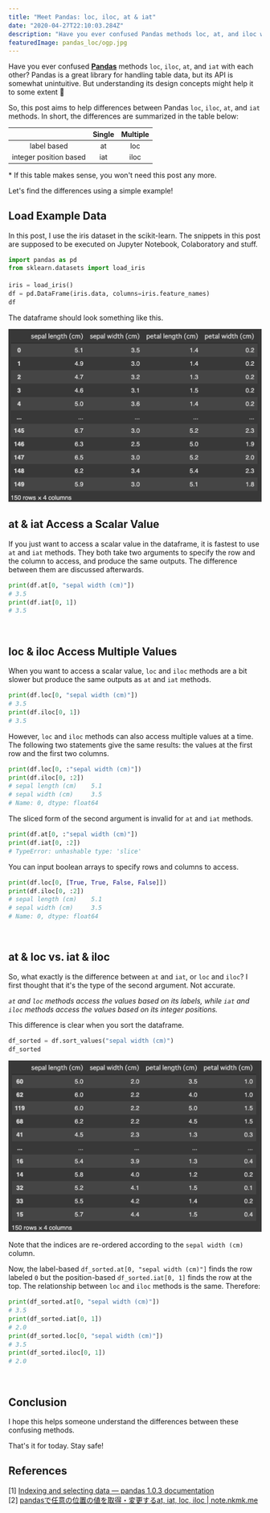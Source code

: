 ```yaml
---
title: "Meet Pandas: loc, iloc, at & iat"
date: "2020-04-27T22:10:03.284Z"
description: "Have you ever confused Pandas methods loc, at, and iloc with each other? It's no more confusing when you understand this table."
featuredImage: pandas_loc/ogp.jpg
---
```


Have you ever confused [**Pandas**](https://pandas.pydata.org/pandas-docs/stable/index.html) methods `loc`, `iloc`, `at`, and `iat` with each other? Pandas is a great library for handling table data, but its API is somewhat unintuitive. But understanding its design concepts might help it to some extent 🐼

So, this post aims to help differences between Pandas `loc`, `iloc`, `at`, and `iat` methods. In short, the differences are summarized in the table below:

||Single|Multiple|  
|:-:|:-:|:-:|  
|label based|at|loc|  
|integer position based|iat|iloc|  

\* If this table makes sense, you won't need this post any more.

Let's find the differences using a simple example!

## Load Example Data
In this post, I use the iris dataset in the scikit-learn. The snippets in this post are supposed to be executed on Jupyter Notebook, Colaboratory and stuff.

```python
import pandas as pd
from sklearn.datasets import load_iris

iris = load_iris()
df = pd.DataFrame(iris.data, columns=iris.feature_names)
df
```

The dataframe should look something like this.

![](2020-04-26-23-49-44.png)

## at & iat Access a Scalar Value
If you just want to access a scalar value in the dataframe, it is fastest to use `at` and `iat` methods. They both take two arguments to specify the row and the column to access, and produce the same outputs. The difference between them are discussed afterwards.

```python
print(df.at[0, "sepal width (cm)"])
# 3.5
print(df.iat[0, 1])
# 3.5
```
<br/>

## loc & iloc Access Multiple Values
When you want to access a scalar value, `loc` and `iloc` methods are a bit slower but produce the same outputs as `at` and `iat` methods. 

```python
print(df.loc[0, "sepal width (cm)"])
# 3.5
print(df.iloc[0, 1])
# 3.5
```

However, `loc` and `iloc` methods can also access multiple values at a time. The following two statements give the same results: the values at the first row and the first two columns.

```python
print(df.loc[0, :"sepal width (cm)"])
print(df.iloc[0, :2])
# sepal length (cm)    5.1
# sepal width (cm)     3.5
# Name: 0, dtype: float64 
```

The sliced form of the second argument is invalid for `at` and `iat` methods.

```python
print(df.at[0, :"sepal width (cm)"])
print(df.iat[0, :2])
# TypeError: unhashable type: 'slice'
```

You can input boolean arrays to specify rows and columns to access.
 
```python
print(df.loc[0, [True, True, False, False]])
print(df.iloc[0, :2])
# sepal length (cm)    5.1
# sepal width (cm)     3.5
# Name: 0, dtype: float64
```

<br/>


## at & loc vs. iat & iloc
So, what exactly is the difference between `at` and `iat`, or `loc` and `iloc`? I first thought that it's the type of the second argument. Not accurate.

*`at` and `loc` methods access the values based on its labels, while `iat` and `iloc` methods access the values based on its integer positions.*

This difference is clear when you sort the dataframe.

```python
df_sorted = df.sort_values("sepal width (cm)")
df_sorted
```

![](2020-04-27-00-29-18.png)

Note that the indices are re-ordered according to the `sepal width (cm)` column.

Now, the label-based `df_sorted.at[0, "sepal width (cm)"]` finds the row labeled `0` but the position-based `df_sorted.iat[0, 1]` finds the row at the top. The relationship between `loc` and `iloc` methods is the same. Therefore:

```python
print(df_sorted.at[0, "sepal width (cm)"])
# 3.5
print(df_sorted.iat[0, 1])
# 2.0
print(df_sorted.loc[0, "sepal width (cm)"])
# 3.5
print(df_sorted.iloc[0, 1])
# 2.0
```
<br/>

## Conclusion
I hope this helps someone understand the differences between these confusing methods.

That's it for today. Stay safe!

## References
[1] [Indexing and selecting data — pandas 1.0.3 documentation](https://pandas.pydata.org/pandas-docs/stable/user_guide/indexing.html#different-choices-for-indexing)  
[2] [pandasで任意の位置の値を取得・変更するat, iat, loc, iloc | note.nkmk.me](https://note.nkmk.me/python-pandas-at-iat-loc-iloc/)

